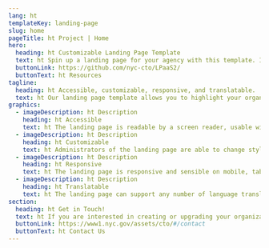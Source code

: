 ```yaml
---
lang: ht
templateKey: landing-page
slug: home
pageTitle: ht Project | Home
hero:
  heading: ht Customizable Landing Page Template 
  text: ht Spin up a landing page for your agency with this template. It includes all of the resources that you need to have a secure, appealing, and sustainable landing page.
  buttonLink: https://github.com/nyc-cto/LPaaS2/
  buttonText: ht Resources
tagline:
  heading: ht Accessible, customizable, responsive, and translatable.
  text: ht Our landing page template allows you to highlight your organization or agency by making it convenient to spin up a landing page of your own. Agencies can edit the template to include useful content and customize it to highlight your work. The landing page template has key accessibility features, including readability by a screen reader, and the content can be translated into different languages. The page is also responsive on mobile, tablet, and desktop platforms.
graphics:
  - imageDescription: ht Description
    heading: ht Accessible
    text: ht The landing page is readable by a screen reader, usable with a keyboard, and has been tested for several additional accessibility features.
  - imageDescription: ht Description
    heading: ht Customizable
    text: ht Administrators of the landing page are able to change styling and theming features on the page, as well as edit any necessary content. 
  - imageDescription: ht Description
    heading: ht Responsive
    text: ht The landing page is responsive and sensible on mobile, tablet, and desktop platforms. 
  - imageDescription: ht Description
    heading: ht Translatable
    text: ht The landing page can support any number of language translations, including right-to-left languages. 
section:
  heading: ht Get in Touch!
  text: ht If you are interested in creating or upgrading your organization’s landing page, this landing page template is a great start. For information on how to get started, feel free to contact us.
  buttonLink: https://www1.nyc.gov/assets/cto/#/contact
  buttonText: ht Contact Us
---
```

